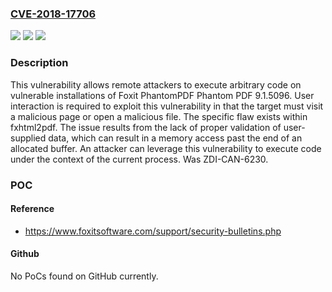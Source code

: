 ### [CVE-2018-17706](https://cve.mitre.org/cgi-bin/cvename.cgi?name=CVE-2018-17706)
![](https://img.shields.io/static/v1?label=Product&message=Foxit%20PhantomPDF&color=blue)
![](https://img.shields.io/static/v1?label=Version&message=n%2Fa&color=blue)
![](https://img.shields.io/static/v1?label=Vulnerability&message=CWE-787-Out-of-bounds%20Write&color=brighgreen)

### Description

This vulnerability allows remote attackers to execute arbitrary code on vulnerable installations of Foxit PhantomPDF Phantom PDF 9.1.5096. User interaction is required to exploit this vulnerability in that the target must visit a malicious page or open a malicious file. The specific flaw exists within fxhtml2pdf. The issue results from the lack of proper validation of user-supplied data, which can result in a memory access past the end of an allocated buffer. An attacker can leverage this vulnerability to execute code under the context of the current process. Was ZDI-CAN-6230.

### POC

#### Reference
- https://www.foxitsoftware.com/support/security-bulletins.php

#### Github
No PoCs found on GitHub currently.

